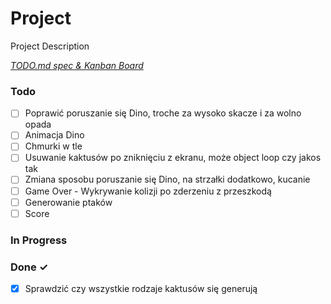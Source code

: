 # Project

Project Description

<em>[TODO.md spec & Kanban Board](https://bit.ly/3fCwKfM)</em>

### Todo

- [ ] Poprawić poruszanie się Dino, troche za wysoko skacze i za wolno opada  
- [ ] Animacja Dino  
- [ ] Chmurki w tle  
- [ ] Usuwanie kaktusów po zniknięciu z ekranu, może object loop czy jakos tak  
- [ ] Zmiana sposobu poruszanie się Dino, na strzałki dodatkowo, kucanie  
- [ ] Game Over - Wykrywanie kolizji po zderzeniu z przeszkodą  
- [ ] Generowanie ptaków  
- [ ] Score  

### In Progress


### Done ✓

- [x] Sprawdzić czy wszystkie rodzaje kaktusów się generują  

